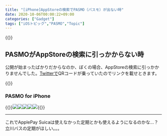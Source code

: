 ```yaml
---
title: "[iPhone]AppStoreの検索でPASMO（パスモ）が出ない時"
date: 2020-10-06T00:00:22+09:00
categories: ["Gadget"]
tags: ["iOSトピック","PASMO","Topic"]
---
```


{{<ad>}}

## PASMOがAppStoreの検索に引っかからない時

公開が始まったばかりだからなのか、ぼくの場合、AppStoreの検索に引っかかりませんでした。[Twitterで](https://twitter.com/Y20010920T/status/1313278190157144064)QRコードが乗っていたのでリンクを載せときます。

{{<blogcard url="https://apps.apple.com/jp/app/pasmo/id1489151487">}}

### PASMO for iPhone

{{<mobile-scroll>}}![](../../../images/ios-pasmoapp-1.jpeg)![](../../../images/ios-pasmoapp-2.jpeg)![](../../../images/ios-pasmoapp-3.jpeg)![](../../../images/ios-pasmoapp-4.jpeg)![](../../../images/ios-pasmoapp-5.jpeg){{<mobile-scroll-end>}}

***

これでApplePay Suicaは使えなかった定期とかも使えるようになるのかな...？立川バスの定期がほしい。。。